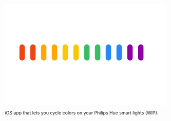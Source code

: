 <p align="center">
  <img src="./assets/banner.gif">
</p>

iOS app that lets you cycle colors on your Philips Hue smart lights (WIP).
